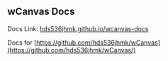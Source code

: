 
## wCanvas Docs

Docs Link: [hds536jhmk.github.io/wcanvas-docs](hds536jhmk.github.io/wcanvas-docs/)

Docs for [https://github.com/hds536jhmk/wCanvas](https://github.com/hds536jhmk/wCanvas/)
